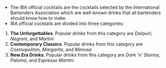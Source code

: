 - The IBA official cocktails are the cocktails selected by the International Bartenders Association which are well-known drinks that all bartenders should know how to make.
- IBA official cocktails are divided into three categories:
1. **The Unforgettables**. Popular drinks from this category are *Daiquiri*, *Negroni*, and *Martini*
2. **Contemporary Classics**. Popular drinks from this category are *Cosmopolitan*, *Margarita*, and *Mimosa*
3. **New Era Drinks**. Popular drinks from this category are *Dark 'n' Stormy*, *Paloma*, and *Espresso Martini*
